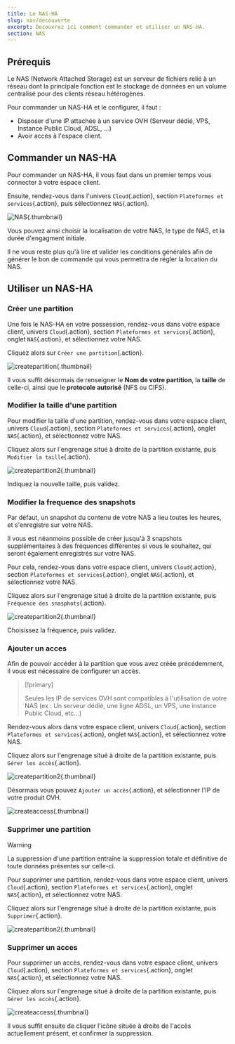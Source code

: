```yaml
---
title: Le NAS-HA
slug: nas/decouverte
excerpt: Decouvrez ici comment commander et utiliser un NAS-HA.
section: NAS
---
```



## Prérequis
Le NAS (Network Attached Storage) est un serveur de fichiers relié à un réseau dont la principale fonction est le stockage de données en un volume centralisé pour des clients réseau hétérogènes.

Pour commander un NAS-HA et le configurer, il faut :

- Disposer d'une IP attachée à un service OVH (Serveur dédié, VPS, Instance Public Cloud, ADSL, ...)
- Avoir accès à l'espace client.


## Commander un NAS-HA
Pour commander un NAS-HA, il vous faut dans un premier temps vous connecter à votre espace client.

Ensuite, rendez-vous dans l'univers `Cloud`{.action}, section `Plateformes et services`{.action}, puis sélectionnez `NAS`{.action}.


![NAS](images/NAS.png){.thumbnail}

Vous pouvez ainsi choisir la localisation de votre NAS, le type de NAS, et la durée d'engagment initiale.

Il ne vous reste plus qu'à lire et valider les conditions générales afin de générer le bon de commande qui vous permettra de régler la location du NAS.


## Utiliser un NAS-HA

### Créer une partition
Une fois le NAS-HA en votre possession, rendez-vous dans votre espace client, univers `Cloud`{.action}, section `Plateformes et services`{.action}, onglet `NAS`{.action}, et sélectionnez votre NAS.

Cliquez alors sur `Créer une partition`{.action}.


![createpartition](images/createpartition.png){.thumbnail}

Il vous suffit désormais de renseigner le **Nom de votre partition**, la **taille** de celle-ci, ainsi que le **protocole autorisé** (NFS ou CIFS).


### Modifier la taille d'une partition
Pour modifier la taille d'une partition, rendez-vous dans votre espace client, univers `Cloud`{.action}, section `Plateformes et services`{.action}, onglet `NAS`{.action}, et sélectionnez votre NAS.

Cliquez alors sur l'engrenage situé à droite de la partition existante, puis `Modifier la taille`{.action}.


![createpartition2](images/createpartition2.png){.thumbnail}

Indiquez la nouvelle taille, puis validez.


### Modifier la frequence des snapshots
Par défaut, un snapshot du contenu de votre NAS a lieu toutes les heures, et s'enregistre sur votre NAS.

Il vous est néanmoins possible de créer jusqu'à 3 snapshots supplémentaires à des fréquences différentes si vous le souhaitez, qui seront également enregistrés sur votre NAS.

Pour cela, rendez-vous dans votre espace client, univers `Cloud`{.action}, section `Plateformes et services`{.action}, onglet `NAS`{.action}, et sélectionnez votre NAS.

Cliquez alors sur l'engrenage situé à droite de la partition existante, puis `Fréquence des snasphots`{.action}.


![createpartition2](images/createpartition2.png){.thumbnail}

Choisissez la fréquence, puis validez.


### Ajouter un acces
Afin de pouvoir accéder à la partition que vous avez créée précédemment, il vous est nécessaire de configurer un accès.



> [!primary]
>
> Seules les IP de services OVH sont compatibles à l'utilisation de votre NAS (ex : Un serveur dédié, une ligne ADSL, un VPS, une instance Public Cloud, etc...)
> 

Rendez-vous alors dans votre espace client, univers `Cloud`{.action}, section `Plateformes et services`{.action}, onglet `NAS`{.action}, et sélectionnez votre NAS.

Cliquez alors sur l'engrenage situé à droite de la partition existante, puis `Gérer les accès`{.action}.


![createpartition2](images/createpartition2.png){.thumbnail}

Désormais vous pouvez `Ajouter un accès`{.action}, et sélectionner l'IP de votre produit OVH.


![createaccess](images/createaccess.png){.thumbnail}


### Supprimer une partition


> [!warning]
>
> La suppression d'une partition entraîne la suppression totale et définitive de toute données présentes sur celle-ci.
> 

Pour supprimer une partition, rendez-vous dans votre espace client, univers `Cloud`{.action}, section `Plateformes et services`{.action}, onglet `NAS`{.action}, et sélectionnez votre NAS.

Cliquez alors sur l'engrenage situé à droite de la partition existante, puis `Supprimer`{.action}.


![createpartition2](images/createpartition2.png){.thumbnail}


### Supprimer un acces
Pour supprimer un accès, rendez-vous dans votre espace client, univers `Cloud`{.action}, section `Plateformes et services`{.action}, onglet `NAS`{.action}, et sélectionnez votre NAS.

Cliquez alors sur l'engrenage situé à droite de la partition existante, puis `Gérer les accès`{.action}.


![createaccess](images/createaccess.png){.thumbnail}

Il vous suffit ensuite de cliquer l'icône située à droite de l'accès actuellement présent, et confirmer la suppression.